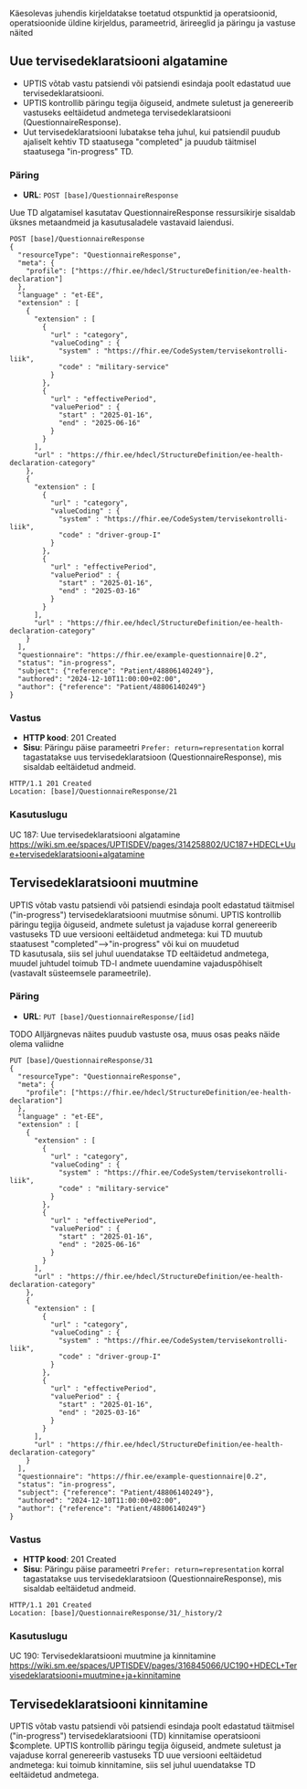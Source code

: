 Käesolevas juhendis kirjeldatakse toetatud otspunktid ja operatsioonid, operatsioonide üldine 
kirjeldus, parameetrid, ärireeglid ja päringu ja vastuse näited

## Uue tervisedeklaratsiooni algatamine
- UPTIS võtab vastu patsiendi või patsiendi esindaja poolt edastatud uue tervisedeklaratsiooni. 
- UPTIS kontrollib päringu tegija õiguseid, andmete suletust ja genereerib vastuseks 
eeltäidetud andmetega tervisedeklaratsiooni (QuestionnaireResponse). 
- Uut tervisedeklaratsiooni lubatakse teha juhul, kui patsiendil puudub ajaliselt kehtiv TD staatusega "completed" 
ja puudub täitmisel staatusega "in-progress" TD.

### Päring
- **URL**: `POST [base]/QuestionnaireResponse`

Uue TD algatamisel kasutatav QuestionnaireResponse ressursikirje sisaldab üksnes metaandmeid
ja kasutusaladele vastavaid laiendusi.

```
POST [base]/QuestionnaireResponse
{
  "resourceType": "QuestionnaireResponse",
  "meta": {
    "profile": ["https://fhir.ee/hdecl/StructureDefinition/ee-health-declaration"]
  },
  "language" : "et-EE",
  "extension" : [
    {
      "extension" : [
        {
          "url" : "category",
          "valueCoding" : {
            "system" : "https://fhir.ee/CodeSystem/tervisekontrolli-liik",
            "code" : "military-service"
          }
        },
        {
          "url" : "effectivePeriod",
          "valuePeriod" : {
            "start" : "2025-01-16",
            "end" : "2025-06-16"
          }
        }
      ],
      "url" : "https://fhir.ee/hdecl/StructureDefinition/ee-health-declaration-category"
    },
    {
      "extension" : [
        {
          "url" : "category",
          "valueCoding" : {
            "system" : "https://fhir.ee/CodeSystem/tervisekontrolli-liik",
            "code" : "driver-group-I"
          }
        },
        {
          "url" : "effectivePeriod",
          "valuePeriod" : {
            "start" : "2025-01-16",
            "end" : "2025-03-16"
          }
        }
      ],
      "url" : "https://fhir.ee/hdecl/StructureDefinition/ee-health-declaration-category"
    }
  ],
  "questionnaire": "https://fhir.ee/example-questionnaire|0.2",
  "status": "in-progress",
  "subject": {"reference": "Patient/48806140249"},
  "authored": "2024-12-10T11:00:00+02:00",
  "author": {"reference": "Patient/48806140249"}
}
```


### Vastus
- **HTTP kood**: 201 Created
- **Sisu**: Päringu päise parameetri `Prefer: return=representation` korral tagastatakse uus tervisedeklaratsioon (QuestionnaireResponse), mis sisaldab eeltäidetud andmeid.

```
HTTP/1.1 201 Created
Location: [base]/QuestionnaireResponse/21
```

### Kasutuslugu
UC 187: Uue tervisedeklaratsiooni algatamine https://wiki.sm.ee/spaces/UPTISDEV/pages/314258802/UC187+HDECL+Uue+tervisedeklaratsiooni+algatamine

## Tervisedeklaratsiooni muutmine
UPTIS võtab vastu patsiendi või patsiendi esindaja poolt edastatud täitmisel ("in-progress") tervisedeklaratsiooni
muutmise sõnumi. UPTIS kontrollib päringu tegija õiguseid, andmete suletust ja vajaduse korral genereerib vastuseks 
TD uue versiooni eeltäidetud andmetega: kui TD muutub staatusest "completed"-->"in-progress" või kui on muudetud  
TD kasutusala, siis sel juhul uuendatakse TD eeltäidetud andmetega, muudel juhtudel toimub TD-l andmete uuendamine 
vajaduspõhiselt (vastavalt süsteemsele parameetrile).

### Päring
- **URL**: `PUT [base]/QuestionnaireResponse/[id]`

TODO Alljärgnevas näites puudub vastuste osa, muus osas peaks näide olema valiidne
```
PUT [base]/QuestionnaireResponse/31
{
  "resourceType": "QuestionnaireResponse",
  "meta": {
    "profile": ["https://fhir.ee/hdecl/StructureDefinition/ee-health-declaration"]
  },
  "language" : "et-EE",
  "extension" : [
    {
      "extension" : [
        {
          "url" : "category",
          "valueCoding" : {
            "system" : "https://fhir.ee/CodeSystem/tervisekontrolli-liik",
            "code" : "military-service"
          }
        },
        {
          "url" : "effectivePeriod",
          "valuePeriod" : {
            "start" : "2025-01-16",
            "end" : "2025-06-16"
          }
        }
      ],
      "url" : "https://fhir.ee/hdecl/StructureDefinition/ee-health-declaration-category"
    },
    {
      "extension" : [
        {
          "url" : "category",
          "valueCoding" : {
            "system" : "https://fhir.ee/CodeSystem/tervisekontrolli-liik",
            "code" : "driver-group-I"
          }
        },
        {
          "url" : "effectivePeriod",
          "valuePeriod" : {
            "start" : "2025-01-16",
            "end" : "2025-03-16"
          }
        }
      ],
      "url" : "https://fhir.ee/hdecl/StructureDefinition/ee-health-declaration-category"
    }
  ],
  "questionnaire": "https://fhir.ee/example-questionnaire|0.2",
  "status": "in-progress",
  "subject": {"reference": "Patient/48806140249"},
  "authored": "2024-12-10T11:00:00+02:00",
  "author": {"reference": "Patient/48806140249"}
}
```


### Vastus
- **HTTP kood**: 201 Created
- **Sisu**: Päringu päise parameetri `Prefer: return=representation` korral tagastatakse uus tervisedeklaratsioon (QuestionnaireResponse), mis sisaldab eeltäidetud andmeid.

```
HTTP/1.1 201 Created
Location: [base]/QuestionnaireResponse/31/_history/2
```
### Kasutuslugu
UC 190: Tervisedeklaratsiooni muutmine ja kinnitamine https://wiki.sm.ee/spaces/UPTISDEV/pages/316845066/UC190+HDECL+Tervisedeklaratsiooni+muutmine+ja+kinnitamine

## Tervisedeklaratsiooni kinnitamine
UPTIS võtab vastu patsiendi või patsiendi esindaja poolt edastatud täitmisel ("in-progress") tervisedeklaratsiooni (TD)
kinnitamise operatsiooni $complete. UPTIS kontrollib päringu tegija õiguseid, andmete suletust ja vajaduse korral 
genereerib vastuseks TD uue versiooni eeltäidetud andmetega: kui toimub kinnitamine, siis sel juhul uuendatakse TD 
eeltäidetud andmetega.

